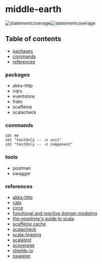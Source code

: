 # middle-earth

![statementcoverage](https://img.shields.io/badge/statement%20coverage-100.00%25-brightgreen.svg)![statementcoverage](https://img.shields.io/badge/branch%20coverage-100.00%25-brightgreen.svg)

## Table of contents

* [packages](#packages)
* [commands](#commands)
* [references](#references)

### packages

- akka-http
- cqrs
- eventstore
- frdm
- scaffeine
- scalacheck 

### commands

```
sbt me
sbt "testOnly -- -n unit"
sbt "testOnly -- -n component"
```

### tools

- postman
- swagger

### references

- [akka-http](https://doc.akka.io/docs/akka-http/current/server-side/low-level-api.html)
- [cats](https://typelevel.org/cats/)
- [circe](https://circe.github.io/circe/)
- [functional and reactive domain modeling](https://github.com/debasishg/frdomain)
- [the neophyte's guide to scala](https://danielwestheide.com/blog/the-neophytes-guide-to-scala-part-8-welcome-to-the-future/)
- [scaffeine cache](https://github.com/blemale/scaffeine)
- [scalacheck](https://github.com/typelevel/scalacheck/blob/master/doc/UserGuide.md)
- [scala-logging](https://github.com/lightbend/scala-logging)
- [scalatest](https://www.scalatest.org/user_guide)
- [scoverage](https://github.com/scoverage/sbt-scoverage)
- [shields-io](https://shields.io/category/coverage)
- [swagger](https://editor.swagger.io/)
